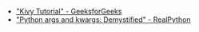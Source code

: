 
* ["Kivy Tutorial" - GeeksforGeeks](https://www.geeksforgeeks.org/kivy-tutorial/)
* ["Python args and kwargs: Demystified" - RealPython](https://realpython.com/python-kwargs-and-args/)